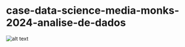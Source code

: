 # case-data-science-media-monks-2024-analise-de-dados
![alt text](assets/ds-analise-de-dados-media-monks-2024.png)